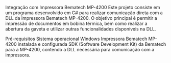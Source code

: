 Integração com Impressora Bematech MP-4200
Este projeto consiste em um programa desenvolvido em C# para realizar comunicação direta com a DLL da impressora Bematech MP-4200. O objetivo principal é permitir a impressão de documentos em bobina térmica, bem como realizar a abertura da gaveta e utilizar outras funcionalidades disponíveis na DLL.

Pré-requisitos
Sistema operacional Windows
Impressora Bematech MP-4200 instalada e configurada
SDK (Software Development Kit) da Bematech para a MP-4200, contendo a DLL necessária para comunicação com a impressora.
